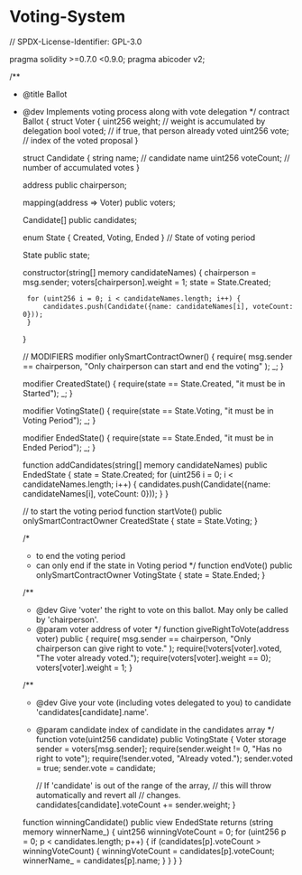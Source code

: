 # Voting-System
// SPDX-License-Identifier: GPL-3.0

pragma solidity >=0.7.0 <0.9.0;
pragma abicoder v2;

/**
 * @title Ballot
 * @dev Implements voting process along with vote delegation
 */
contract Ballot {
    struct Voter {
        uint256 weight; // weight is accumulated by delegation
        bool voted; // if true, that person already voted
        uint256 vote; // index of the voted proposal
    }

    struct Candidate {
        string name; // candidate name
        uint256 voteCount; // number of accumulated votes
    }

    address public chairperson;

    mapping(address => Voter) public voters;

    Candidate[] public candidates;

    enum State {
        Created,
        Voting,
        Ended
    } // State of voting period

    State public state;

    constructor(string[] memory candidateNames) {
        chairperson = msg.sender;
        voters[chairperson].weight = 1;
        state = State.Created;

        for (uint256 i = 0; i < candidateNames.length; i++) {
            candidates.push(Candidate({name: candidateNames[i], voteCount: 0}));
        }
    }

    // MODIFIERS
    modifier onlySmartContractOwner() {
        require(
            msg.sender == chairperson,
            "Only chairperson can start and end the voting"
        );
        _;
    }

    modifier CreatedState() {
        require(state == State.Created, "it must be in Started");
        _;
    }

    modifier VotingState() {
        require(state == State.Voting, "it must be in Voting Period");
        _;
    }

    modifier EndedState() {
        require(state == State.Ended, "it must be in Ended Period");
        _;
    }

    function addCandidates(string[] memory candidateNames) public EndedState {
        state = State.Created;
        for (uint256 i = 0; i < candidateNames.length; i++) {
            candidates.push(Candidate({name: candidateNames[i], voteCount: 0}));
        }
    }

    // to start the voting period
    function startVote() public onlySmartContractOwner CreatedState {
        state = State.Voting;
    }

    /*
     * to end the voting period
     * can only end if the state in Voting period
     */
    function endVote() public onlySmartContractOwner VotingState {
        state = State.Ended;
    }

    /**
     * @dev Give 'voter' the right to vote on this ballot. May only be called by 'chairperson'.
     * @param voter address of voter
     */
    function giveRightToVote(address voter) public {
        require(
            msg.sender == chairperson,
            "Only chairperson can give right to vote."
        );
        require(!voters[voter].voted, "The voter already voted.");
        require(voters[voter].weight == 0);
        voters[voter].weight = 1;
    }

    /**
     * @dev Give your vote (including votes delegated to you) to candidate 'candidates[candidate].name'.
     * @param candidate index of candidate in the candidates array
     */
    function vote(uint256 candidate) public VotingState {
        Voter storage sender = voters[msg.sender];
        require(sender.weight != 0, "Has no right to vote");
        require(!sender.voted, "Already voted.");
        sender.voted = true;
        sender.vote = candidate;

        // If 'candidate' is out of the range of the array,
        // this will throw automatically and revert all
        // changes.
        candidates[candidate].voteCount += sender.weight;
    }

    function winningCandidate()
        public
        view
        EndedState
        returns (string memory winnerName_)
    {
        uint256 winningVoteCount = 0;
        for (uint256 p = 0; p < candidates.length; p++) {
            if (candidates[p].voteCount > winningVoteCount) {
                winningVoteCount = candidates[p].voteCount;
                winnerName_ = candidates[p].name;
            }
        }
    }
}
